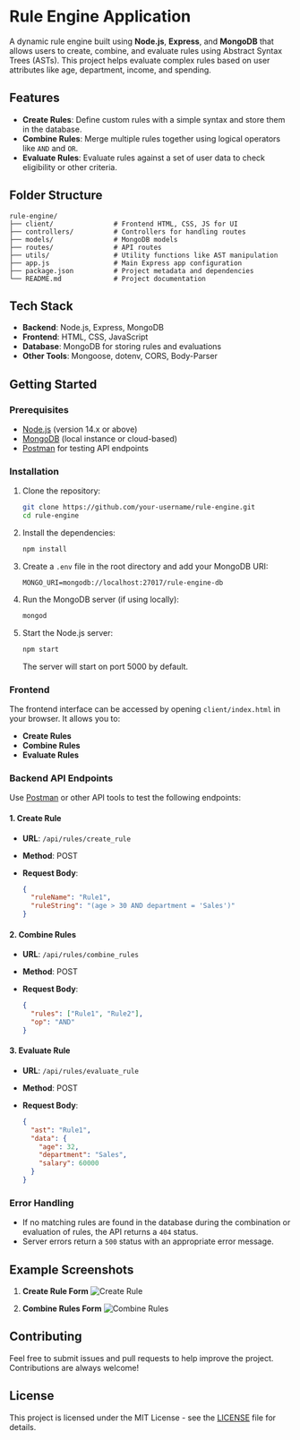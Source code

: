 
# Rule Engine Application

A dynamic rule engine built using **Node.js**, **Express**, and **MongoDB** that allows users to create, combine, and evaluate rules using Abstract Syntax Trees (ASTs). This project helps evaluate complex rules based on user attributes like age, department, income, and spending.

## Features

- **Create Rules**: Define custom rules with a simple syntax and store them in the database.
- **Combine Rules**: Merge multiple rules together using logical operators like `AND` and `OR`.
- **Evaluate Rules**: Evaluate rules against a set of user data to check eligibility or other criteria.

## Folder Structure

```
rule-engine/
├── client/               # Frontend HTML, CSS, JS for UI
├── controllers/          # Controllers for handling routes
├── models/               # MongoDB models
├── routes/               # API routes
├── utils/                # Utility functions like AST manipulation
├── app.js                # Main Express app configuration
├── package.json          # Project metadata and dependencies
└── README.md             # Project documentation
```

## Tech Stack

- **Backend**: Node.js, Express, MongoDB
- **Frontend**: HTML, CSS, JavaScript
- **Database**: MongoDB for storing rules and evaluations
- **Other Tools**: Mongoose, dotenv, CORS, Body-Parser

## Getting Started

### Prerequisites

- [Node.js](https://nodejs.org/) (version 14.x or above)
- [MongoDB](https://www.mongodb.com/) (local instance or cloud-based)
- [Postman](https://www.postman.com/) for testing API endpoints

### Installation

1. Clone the repository:

   ```bash
   git clone https://github.com/your-username/rule-engine.git
   cd rule-engine
   ```

2. Install the dependencies:

   ```bash
   npm install
   ```

3. Create a `.env` file in the root directory and add your MongoDB URI:

   ```
   MONGO_URI=mongodb://localhost:27017/rule-engine-db
   ```

4. Run the MongoDB server (if using locally):

   ```bash
   mongod
   ```

5. Start the Node.js server:

   ```bash
   npm start
   ```

   The server will start on port 5000 by default.

### Frontend

The frontend interface can be accessed by opening `client/index.html` in your browser. It allows you to:

- **Create Rules**
- **Combine Rules**
- **Evaluate Rules**

### Backend API Endpoints

Use [Postman](https://www.postman.com/) or other API tools to test the following endpoints:

#### 1. **Create Rule**
   - **URL**: `/api/rules/create_rule`
   - **Method**: POST
   - **Request Body**:

     ```json
     {
       "ruleName": "Rule1",
       "ruleString": "(age > 30 AND department = 'Sales')"
     }
     ```

#### 2. **Combine Rules**
   - **URL**: `/api/rules/combine_rules`
   - **Method**: POST
   - **Request Body**:

     ```json
     {
       "rules": ["Rule1", "Rule2"],
       "op": "AND"
     }
     ```

#### 3. **Evaluate Rule**
   - **URL**: `/api/rules/evaluate_rule`
   - **Method**: POST
   - **Request Body**:

     ```json
     {
       "ast": "Rule1",
       "data": {
         "age": 32,
         "department": "Sales",
         "salary": 60000
       }
     }
     ```

### Error Handling

- If no matching rules are found in the database during the combination or evaluation of rules, the API returns a `404` status.
- Server errors return a `500` status with an appropriate error message.

## Example Screenshots

1. **Create Rule Form**
   ![Create Rule](https://example.com/create-rule-screenshot)

2. **Combine Rules Form**
   ![Combine Rules](https://example.com/combine-rules-screenshot)

## Contributing

Feel free to submit issues and pull requests to help improve the project. Contributions are always welcome!

## License

This project is licensed under the MIT License - see the [LICENSE](LICENSE) file for details.
